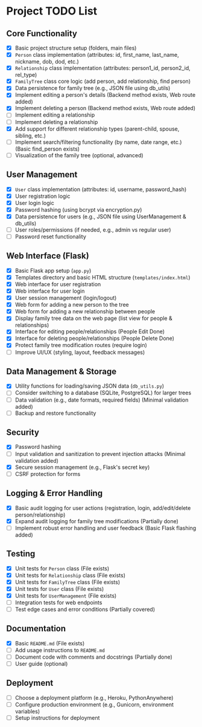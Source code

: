 # Project TODO List

## Core Functionality
- [x] Basic project structure setup (folders, main files)
- [x] `Person` class implementation (attributes: id, first_name, last_name, nickname, dob, dod, etc.)
- [x] `Relationship` class implementation (attributes: person1_id, person2_id, rel_type)
- [x] `FamilyTree` class core logic (add person, add relationship, find person)
- [x] Data persistence for family tree (e.g., JSON file using db_utils)
- [x] Implement editing a person's details (Backend method exists, Web route added)
- [x] Implement deleting a person (Backend method exists, Web route added)
- [ ] Implement editing a relationship
- [ ] Implement deleting a relationship
- [x] Add support for different relationship types (parent-child, spouse, sibling, etc.)
- [ ] Implement search/filtering functionality (by name, date range, etc.) (Basic find_person exists)
- [ ] Visualization of the family tree (optional, advanced)

## User Management
- [x] `User` class implementation (attributes: id, username, password_hash)
- [x] User registration logic
- [x] User login logic
- [x] Password hashing (using bcrypt via encryption.py)
- [x] Data persistence for users (e.g., JSON file using UserManagement & db_utils)
- [ ] User roles/permissions (if needed, e.g., admin vs regular user)
- [ ] Password reset functionality

## Web Interface (Flask)
- [x] Basic Flask app setup (`app.py`)
- [x] Templates directory and basic HTML structure (`templates/index.html`)
- [x] Web interface for user registration
- [x] Web interface for user login
- [x] User session management (login/logout)
- [x] Web form for adding a new person to the tree
- [x] Web form for adding a new relationship between people
- [x] Display family tree data on the web page (list view for people & relationships)
- [x] Interface for editing people/relationships (People Edit Done)
- [x] Interface for deleting people/relationships (People Delete Done)
- [x] Protect family tree modification routes (require login)
- [ ] Improve UI/UX (styling, layout, feedback messages)

## Data Management & Storage
- [x] Utility functions for loading/saving JSON data (`db_utils.py`)
- [ ] Consider switching to a database (SQLite, PostgreSQL) for larger trees
- [ ] Data validation (e.g., date formats, required fields) (Minimal validation added)
- [ ] Backup and restore functionality

## Security
- [x] Password hashing
- [ ] Input validation and sanitization to prevent injection attacks (Minimal validation added)
- [x] Secure session management (e.g., Flask's secret key)
- [ ] CSRF protection for forms

## Logging & Error Handling
- [x] Basic audit logging for user actions (registration, login, add/edit/delete person/relationship)
- [x] Expand audit logging for family tree modifications (Partially done)
- [ ] Implement robust error handling and user feedback (Basic Flask flashing added)

## Testing
- [x] Unit tests for `Person` class (File exists)
- [x] Unit tests for `Relationship` class (File exists)
- [x] Unit tests for `FamilyTree` class (File exists)
- [x] Unit tests for `User` class (File exists)
- [x] Unit tests for `UserManagement` (File exists)
- [ ] Integration tests for web endpoints
- [ ] Test edge cases and error conditions (Partially covered)

## Documentation
- [x] Basic `README.md` (File exists)
- [ ] Add usage instructions to `README.md`
- [ ] Document code with comments and docstrings (Partially done)
- [ ] User guide (optional)

## Deployment
- [ ] Choose a deployment platform (e.g., Heroku, PythonAnywhere)
- [ ] Configure production environment (e.g., Gunicorn, environment variables)
- [ ] Setup instructions for deployment
